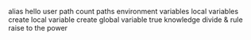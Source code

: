 alias
hello user
path
count paths
environment variables
local variables
create local variable
create global variable
true knowledge
divide & rule
raise to the power

